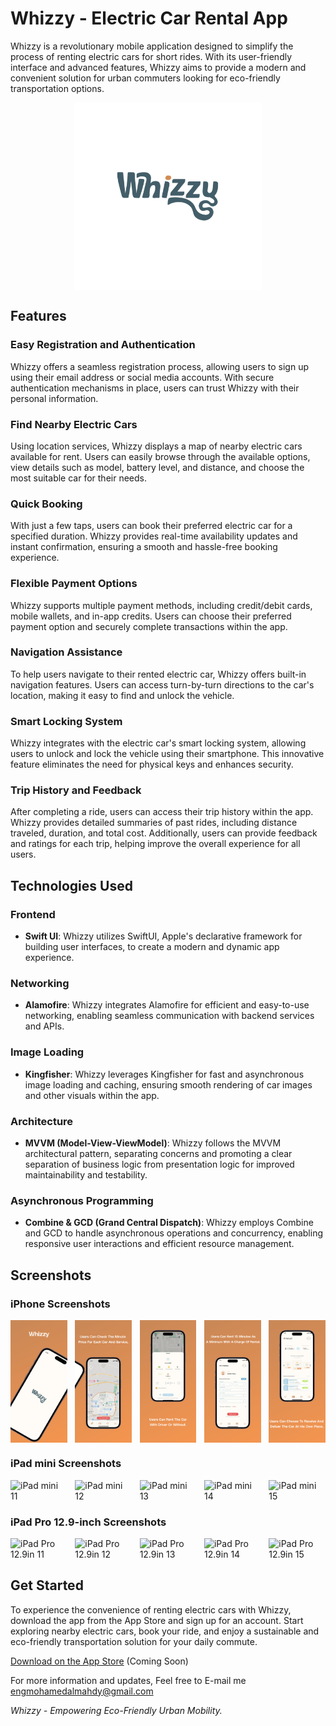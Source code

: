 Whizzy - Electric Car Rental App
================================

Whizzy is a revolutionary mobile application designed to simplify the process of renting electric cars for short rides. With its user-friendly interface and advanced features, Whizzy aims to provide a modern and convenient solution for urban commuters looking for eco-friendly transportation options.



  
<img src="img/logo.png" alt="Whizzy Logo" style="width: 300px; display: block; margin: auto;">

Features
--------

### Easy Registration and Authentication

Whizzy offers a seamless registration process, allowing users to sign up using their email address or social media accounts. With secure authentication mechanisms in place, users can trust Whizzy with their personal information.

### Find Nearby Electric Cars

Using location services, Whizzy displays a map of nearby electric cars available for rent. Users can easily browse through the available options, view details such as model, battery level, and distance, and choose the most suitable car for their needs.

### Quick Booking

With just a few taps, users can book their preferred electric car for a specified duration. Whizzy provides real-time availability updates and instant confirmation, ensuring a smooth and hassle-free booking experience.

### Flexible Payment Options

Whizzy supports multiple payment methods, including credit/debit cards, mobile wallets, and in-app credits. Users can choose their preferred payment option and securely complete transactions within the app.

### Navigation Assistance

To help users navigate to their rented electric car, Whizzy offers built-in navigation features. Users can access turn-by-turn directions to the car's location, making it easy to find and unlock the vehicle.

### Smart Locking System

Whizzy integrates with the electric car's smart locking system, allowing users to unlock and lock the vehicle using their smartphone. This innovative feature eliminates the need for physical keys and enhances security.

### Trip History and Feedback

After completing a ride, users can access their trip history within the app. Whizzy provides detailed summaries of past rides, including distance traveled, duration, and total cost. Additionally, users can provide feedback and ratings for each trip, helping improve the overall experience for all users.

## Technologies Used

### Frontend
- **Swift UI**: Whizzy utilizes SwiftUI, Apple's declarative framework for building user interfaces, to create a modern and dynamic app experience.

### Networking
- **Alamofire**: Whizzy integrates Alamofire for efficient and easy-to-use networking, enabling seamless communication with backend services and APIs.

### Image Loading
- **Kingfisher**: Whizzy leverages Kingfisher for fast and asynchronous image loading and caching, ensuring smooth rendering of car images and other visuals within the app.

### Architecture
- **MVVM (Model-View-ViewModel)**: Whizzy follows the MVVM architectural pattern, separating concerns and promoting a clear separation of business logic from presentation logic for improved maintainability and testability.

### Asynchronous Programming
- **Combine & GCD (Grand Central Dispatch)**: Whizzy employs Combine and GCD to handle asynchronous operations and concurrency, enabling responsive user interactions and efficient resource management.

## Screenshots

### iPhone Screenshots

<div style="display: flex; justify-content: space-between;">
    <img src="img/1%2014%20pro.png" alt="iPhone Screenshot 1" style="width: 18%;">
    <img src="img/2%2014%20pro.png" alt="iPhone Screenshot 2" style="width: 18%;">
    <img src="img/3%2014%20pro.png" alt="iPhone Screenshot 3" style="width: 18%;">
    <img src="img/4%2014%20pro.png" alt="iPhone Screenshot 4" style="width: 18%;">
    <img src="img/5%2014%20pro.png" alt="iPhone Screenshot 5" style="width: 18%;">
</div>

### iPad mini Screenshots

<div style="display: flex; justify-content: space-between;">
    <img src="img/iPad%20mini%20%E2%80%93%2011.png" alt="iPad mini 11" style="width: 18%;">
    <img src="img/iPad%20mini%20%E2%80%93%2012.png" alt="iPad mini 12" style="width: 18%;">
    <img src="img/iPad%20mini%20%E2%80%93%2013.png" alt="iPad mini 13" style="width: 18%;">
    <img src="img/iPad%20mini%20%E2%80%93%2014.png" alt="iPad mini 14" style="width: 18%;">
    <img src="img/iPad%20mini%20%E2%80%93%2015.png" alt="iPad mini 15" style="width: 18%;">
</div>

### iPad Pro 12.9-inch Screenshots

<div style="display: flex; justify-content: space-between;">
    <img src="img/iPad%20Pro%2012.9in%20%E2%80%93%2011.png" alt="iPad Pro 12.9in 11" style="width: 18%;">
    <img src="img/iPad%20Pro%2012.9in%20%E2%80%93%2012.png" alt="iPad Pro 12.9in 12" style="width: 18%;">
    <img src="img/iPad%20Pro%2012.9in%20%E2%80%93%2013.png" alt="iPad Pro 12.9in 13" style="width: 18%;">
    <img src="img/iPad%20Pro%2012.9in%20%E2%80%93%2014.png" alt="iPad Pro 12.9in 14" style="width: 18%;">
    <img src="img/iPad%20Pro%2012.9in%20%E2%80%93%2015.png" alt="iPad Pro 12.9in 15" style="width: 18%;">
</div>


Get Started
-----------

To experience the convenience of renting electric cars with Whizzy, download the app from the App Store and sign up for an account. Start exploring nearby electric cars, book your ride, and enjoy a sustainable and eco-friendly transportation solution for your daily commute.

[Download on the App Store](#) (Coming Soon)

For more information and updates, Feel free to E-mail me engmohamedalmahdy@gmail.com

_Whizzy - Empowering Eco-Friendly Urban Mobility._
